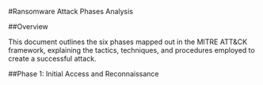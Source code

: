 #Ransomware Attack Phases Analysis

##Overview

This document outlines the six phases mapped out in the MITRE ATT&CK framework, explaining the tactics, techniques, and procedures employed to create a successful attack. 

##Phase 1: Initial Access and Reconnaissance


